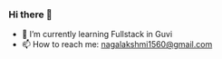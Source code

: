 ### Hi there 👋
- 🌱 I’m currently learning Fullstack in Guvi
- 📫 How to reach me: nagalakshmi1560@gmail.com


